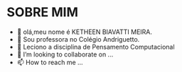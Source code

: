 # SOBRE MIM 
- 👋 olá,meu nome é KETHEEN BIAVATTI MEIRA.
- 👀 Sou professora no Colégio Andriguetto.
- 🌱 Leciono a disciplina de Pensamento Computacional
- 💞️ I’m looking to collaborate on ...
- 📫 How to reach me ...
